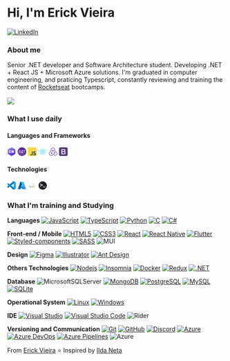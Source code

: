 # Hi, I'm Erick Vieira
[![LinkedIn](https://img.shields.io/static/v1?label=LinkedIn&message=%20&color=blue&logo=LinkedIn&style=flat-square&logoColor=white)](https://www.linkedin.com/in/erickfvieira/) 

### About me

Senior .NET developer and Software Architecture student. Developing .NET + React JS + Microsoft Azure solutions.
I'm graduated in computer engineering, and praticing Typescript, constantly reviewing and training the content of [Rocketseat](https://rocketseat.com.br/) bootcamps.

<img align='center' src="https://github-readme-stats.vercel.app/api?username=vieiraerick&show_icons=true">

### What I use daily
#### Languages and Frameworks

<code><img height="20" src="https://raw.githubusercontent.com/github/explore/80688e429a7d4ef2fca1e82350fe8e3517d3494d/topics/csharp/csharp.png"></code> <code><img height="20" src="https://raw.githubusercontent.com/github/explore/80688e429a7d4ef2fca1e82350fe8e3517d3494d/topics/dotnet/dotnet.png"></code> <code><img height="20" src="https://raw.githubusercontent.com/github/explore/80688e429a7d4ef2fca1e82350fe8e3517d3494d/topics/javascript/javascript.png"></code> <code><img height="20" src="https://raw.githubusercontent.com/github/explore/80688e429a7d4ef2fca1e82350fe8e3517d3494d/topics/react/react.png"></code> <code><img height="20" src="https://raw.githubusercontent.com/github/explore/80688e429a7d4ef2fca1e82350fe8e3517d3494d/topics/redux/redux.png"></code> <code><img height="20" src="https://raw.githubusercontent.com/github/explore/80688e429a7d4ef2fca1e82350fe8e3517d3494d/topics/bootstrap/bootstrap.png"></code>

#### Technologies

<code><img height="20" src="https://raw.githubusercontent.com/github/explore/80688e429a7d4ef2fca1e82350fe8e3517d3494d/topics/visual-studio-code/visual-studio-code.png"></code> <code><img height="20" src="https://raw.githubusercontent.com/github/explore/80688e429a7d4ef2fca1e82350fe8e3517d3494d/topics/azure/azure.png"></code> <code><img height="20" src="https://raw.githubusercontent.com/github/explore/80688e429a7d4ef2fca1e82350fe8e3517d3494d/topics/mysql/mysql.png"></code> <code><img height="20" src="https://raw.githubusercontent.com/github/explore/80688e429a7d4ef2fca1e82350fe8e3517d3494d/topics/terminal/terminal.png"></code>

### What I'm training and Studying

**Languages**
[![JavaScript](https://img.shields.io/badge/-JavaScript-black?style=flat-square&logo=javascript&link=https://github.com/vieiraerick/)](https://github.com/vieiraerick/) [![TypeScript](https://img.shields.io/badge/-TypeScript-007ACC?style=flat-square&logo=typescript&link=https://github.com/vieiraerick/)](https://github.com/vieiraerick/) [![Python](https://img.shields.io/badge/-Python-afd0ea?style=flat-square&logo=Python&link=https://github.com/vieiraerick/)](https://github.com/vieiraerick/) [![C](https://img.shields.io/badge/-A8B9CC?style=flat-square&logo=c&logoColor=white&link=https://github.com/vieiraerick/)](https://github.com/vieiraerick/) [![C#](https://img.shields.io/badge/C%20Sharp-239120?style=flat-square&logo=c-sharp&link=https://github.com/vieiraerick/)](https://github.com/vieiraerick/)

**Front-end / Mobile**
[![HTML5](https://img.shields.io/badge/-HTML5-E34F26?style=flat-square&logo=html5&logoColor=white&link=https://github.com/vieiraerick/)](https://github.com/vieiraerick/) [![CSS3](https://img.shields.io/badge/-CSS3-1572B6?style=flat-square&logo=css3&link=https://github.com/vieiraerick/)](https://github.com/vieiraerick/) [![React](https://img.shields.io/badge/-React-black?style=flat-square&logo=react&link=https://github.com/vieiraerick/)](https://github.com/vieiraerick/) [![React Native](https://img.shields.io/badge/-ReactNative-black?style=flat-square&logo=react)](https://github.com/vieiraerick/) [![Flutter](https://img.shields.io/badge/-Flutter-green?style=flat-square&logo=flutter)](https://github.com/vieiraerick/) [![Styled-components](https://img.shields.io/badge/-Styled%20Components-pink?style=flat-square&logo=styled-components)](https://github.com/vieiraerick/) [![SASS](https://img.shields.io/badge/-SASS-ed9ac2?style=flat-square&logo=sass)](https://github.com/vieiraerick/) ![MUI](https://img.shields.io/badge/MUI-%230081CB.svg?style=for-the-badge&logo=mui&logoColor=white)

**Design**
[![Figma](https://img.shields.io/badge/-Figma-ffbaba?style=flat-square&logo=figma)](https://github.com/vieiraerick/) [![Illustrator](https://img.shields.io/badge/-Illustrator-black?style=flat-square&logo=Adobe-Illustrator&link=https://github.com/vieiraerick/)](https://github.com/vieiraerick/) [![Ant Design](https://img.shields.io/badge/Ant%20Design-0170FE?style=flat-square&logo=ant-design&link=https://github.com/vieiraerick/)](https://github.com/vieiraerick/)

**Others Technologies**
[![Nodejs](https://img.shields.io/badge/-Nodejs-black?style=flat-square&logo=Node.js&link=https://github.com/vieiraerick/)](https://github.com/vieiraerick/) [![Insomnia](https://img.shields.io/badge/-Insomnia-5849BE?style=flat-square&logo=Insomnia&link=https://github.com/vieiraerick/)](https://github.com/vieiraerick/) [![Docker](https://img.shields.io/badge/-Docker-black?style=flat-square&logo=docker&link=https://github.com/vieiraerick/)](https://github.com/vieiraerick/) [![Redux](https://img.shields.io/badge/-Redux-764ABC?style=flat-square&logo=redux&link=https://github.com/vieiraerick/)](https://github.com/vieiraerick/) [![.NET](https://img.shields.io/badge/dotnet-5C2D91?style=flat-square&logo=.NET&link=https://github.com/vieiraerick/)](https://github.com/vieiraerick/)

**Database**
![MicrosoftSQLServer](https://img.shields.io/badge/Microsoft%20SQL%20Server-CC2927?style=for-the-badge&logo=microsoft%20sql%20server&logoColor=white) [![MongoDB](https://img.shields.io/badge/-MongoDB-black?style=flat-square&logo=mongodb&link=https://github.com/vieiraerick/)](https://github.com/vieiraerick/) [![PostgreSQL](https://img.shields.io/badge/-PostgreSQL-336791?style=flat-square&logo=postgresql&link=https://github.com/vieiraerick/)](https://github.com/vieiraerick/) [![MySQL](https://img.shields.io/badge/-MySQL-a0c4db?style=flat-square&logo=mysql&link=https://github.com/vieiraerick/)](https://github.com/vieiraerick/) [![SQLite](https://img.shields.io/badge/-SQLite-003B57?style=flat-square&logo=sqlite&link=https://github.com/vieiraerick/)](https://github.com/vieiraerick/)

**Operational System**
[![Linux](https://img.shields.io/badge/-Linux-333333?style=flat-square&logo=Linux&link=https://github.com/vieiraerick/)](https://github.com/vieiraerick/) [![Windows](https://img.shields.io/badge/-Windows-0078D6?style=flat-square&logo=Windows&link=https://github.com/vieiraerick/)](https://github.com/vieiraerick/)

**IDE**
[![Visual Studio](https://img.shields.io/badge/-Visual%20Studio-5C2D91?style=flat-square&logo=visual-studio-code&link=https://github.com/vieiraerick/)](https://github.com/vieiraerick/) [![Visual Studio Code](https://img.shields.io/badge/-Visual%20Studio%20Code-007ACC?style=flat-square&logo=visual-studio&link=https://github.com/vieiraerick/)](https://github.com/vieiraerick/) ![Rider](https://img.shields.io/badge/Rider-000000.svg?style=for-the-badge&logo=Rider&logoColor=white&color=black&labelColor=crimson)

**Versioning and Communication**
[![Git](https://img.shields.io/badge/-Git-black?style=flat-square&logo=git&link=https://github.com/vieiraerick/)](https://github.com/vieiraerick/) [![GitHub](https://img.shields.io/badge/-GitHub-181717?style=flat-square&logo=github&link=https://github.com/vieiraerick/)](https://github.com/vieiraerick/) [![Discord](https://img.shields.io/badge/-Discord-000000?style=flat-square&logo=Discord&link=https://github.com/vieiraerick/)](https://github.com/vieiraerick/) [![Azure](https://img.shields.io/badge/-Azure-black?style=flat-square&logo=Microsoft-Azure&link=https://github.com/vieiraerick/)](https://github.com/vieiraerick/) [![Azure DevOps](https://img.shields.io/badge/-Azure%20DevOps-0078D7?style=flat-square&logo=Azure-DevOps&link=https://github.com/vieiraerick/)](https://github.com/vieiraerick/) [![Azure Pipelines](https://img.shields.io/badge/-Azure%20Pipelines-2560E0?style=flat-square&logo=Azure-Pipelines&link=https://github.com/vieiraerick/)](https://github.com/vieiraerick/) ![Azure](https://img.shields.io/badge/azure-%230072C6.svg?style=for-the-badge&logo=microsoftazure&logoColor=white)

From [Erick Vieira](https://github.com/vieiraerick)
⭐️ Inspired by [Ilda Neta](https://github.com/ildaneta)
